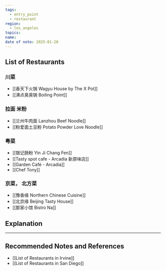 ```yaml
---
tags:
  - entry_point
  - restaurant
region:
  - los_angeles
topics: 
name: 
date of note: 2025-01-20
---
```


## List of Restaurants

### 川菜

- [[香天下火锅 Wagyu House by The X Pot]]
- [[沸点臭臭锅 Boiling Point]]

### 拉面 米粉

- [[兰州牛肉面 Lanzhou Beef Noodle]]
- [[粉爱面土豆粉 Potato Powder Love Noodle]]

### 粤菜

- [[银记肠粉 Yin Ji Chang Fen]]
- [[Tasty spot cafe - Arcadia 新原味店]]
- [[Garden Café - Arcadia]]
- [[Chef Tony]]


### 京菜， 北方菜

- [[豫香缘 Northern Chinese Cuisine]]
- [[北京缘 Beijing Tasty House]]
- [[那家小馆 Bistro Na]]




## Explanation





-----------
##  Recommended Notes and References

- [[List of Restaurants in Irvine]]
- [[List of Restaurants in San Diego]]